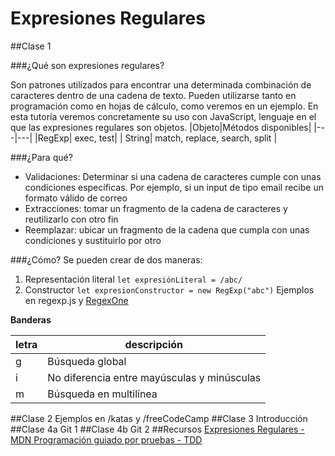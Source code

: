 # Expresiones Regulares

##Clase 1

###¿Qué son expresiones regulares?

Son patrones utilizados para encontrar una determinada combinación de caracteres dentro de una cadena de texto. Pueden utilizarse tanto en programación como en hojas de cálculo, como veremos en un ejemplo.
En esta tutoría veremos concretamente su uso con JavaScript, lenguaje en el que las expresiones regulares son objetos.
|Objeto|Métodos disponibles|
|---|---|
|RegExp| exec, test|
| String| match, replace, search, split |

###¿Para qué?

- Validaciones: Determinar si una cadena de caracteres cumple con unas condiciones específicas. Por ejemplo, si un input de tipo email recibe un formato válido de correo
- Extracciones: tomar un fragmento de la cadena de caracteres y reutilizarlo con otro fin
- Reemplazar: ubicar un fragmento de la cadena que cumpla con unas condiciones y sustituirlo por otro

###¿Cómo?
Se pueden crear de dos maneras:

1. Representación literal
   `let expresiónLiteral = /abc/`
2. Constructor
   `let expresionConstructor = new RegExp("abc")`
Ejemplos en regexp.js y [RegexOne](https://regexone.com/lesson/introduction_abcs)

**Banderas**

| letra | descripción                                 |
| ----- | ------------------------------------------- |
| g     | Búsqueda global                             |
| i     | No diferencia entre mayúsculas y minúsculas |
| m     | Búsqueda en multilínea                      |
##Clase 2
Ejemplos en /katas y /freeCodeCamp
##Clase 3 Introducción
##Clase 4a Git 1
##Clase 4b Git 2
##Recursos
[Expresiones Regulares - MDN
](https://developer.mozilla.org/es/docs/Web/JavaScript/Guide/Regular_Expressions)
[Programación guiado por pruebas - TDD](https://es.wikipedia.org/wiki/Desarrollo_guiado_por_pruebas)